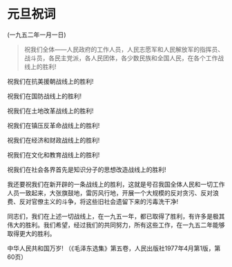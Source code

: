 #  元旦祝词  
(一九五二年一月一日)

> 祝我们全体——人民政府的工作人员，人民志愿军和人民解放军的指挥员、战斗员，各民主党派，各人民团体，各少数民族和全国人民，在各个工作战线上的胜利!

祝我们在抗美援朝战线上的胜利!

祝我们在国防战线上的胜利!

祝我们在土地改革战线上的胜利!

祝我们在镇压反革命战线上的胜利!

祝我们在经济和财政战线上的胜利!

祝我们在文化和教育战线上的胜利!

祝我们在社会各界首先是知识分子的思想改造战线上的胜利!

我还要祝我们在新开辟的一条战线上的胜利，这就是号召我国全体人民和一切工作人员一致起来，大张旗鼓地，雷厉风行地，开展一个大规模的反对贪污、反对浪费、反对官僚主义的斗争，将这些旧社会遗留下来的污毒洗干净!

同志们，我们在上述一切战线上，在一九五一年，都已取得了胜利，有许多是极其伟大的胜利。我们希望，经过我们的共同努力，所有这些工作，在一九五二年能够取得更大的胜利。

中华人民共和国万岁! （《毛泽东选集》第五卷，人民出版社1977年4月第1版，第60页）

  

